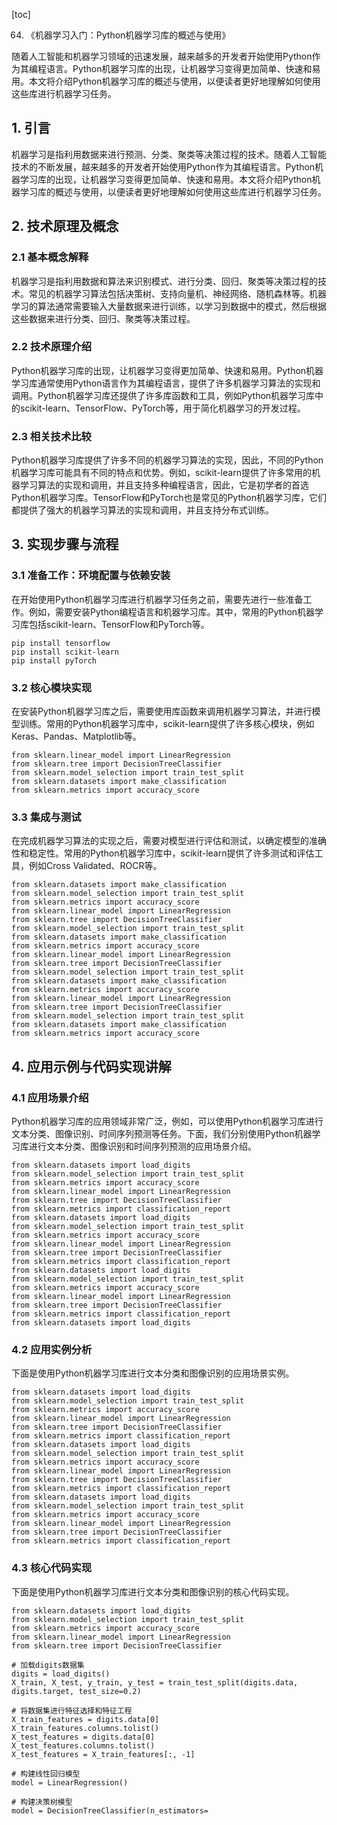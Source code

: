 
[toc]                    
                
                
64. 《机器学习入门：Python机器学习库的概述与使用》

随着人工智能和机器学习领域的迅速发展，越来越多的开发者开始使用Python作为其编程语言。Python机器学习库的出现，让机器学习变得更加简单、快速和易用。本文将介绍Python机器学习库的概述与使用，以便读者更好地理解如何使用这些库进行机器学习任务。

## 1. 引言

机器学习是指利用数据来进行预测、分类、聚类等决策过程的技术。随着人工智能技术的不断发展，越来越多的开发者开始使用Python作为其编程语言。Python机器学习库的出现，让机器学习变得更加简单、快速和易用。本文将介绍Python机器学习库的概述与使用，以便读者更好地理解如何使用这些库进行机器学习任务。

## 2. 技术原理及概念

### 2.1 基本概念解释

机器学习是指利用数据和算法来识别模式、进行分类、回归、聚类等决策过程的技术。常见的机器学习算法包括决策树、支持向量机、神经网络、随机森林等。机器学习的算法通常需要输入大量数据来进行训练，以学习到数据中的模式，然后根据这些数据来进行分类、回归、聚类等决策过程。

### 2.2 技术原理介绍

Python机器学习库的出现，让机器学习变得更加简单、快速和易用。Python机器学习库通常使用Python语言作为其编程语言，提供了许多机器学习算法的实现和调用。Python机器学习库还提供了许多库函数和工具，例如Python机器学习库中的scikit-learn、TensorFlow、PyTorch等，用于简化机器学习的开发过程。

### 2.3 相关技术比较

Python机器学习库提供了许多不同的机器学习算法的实现，因此，不同的Python机器学习库可能具有不同的特点和优势。例如，scikit-learn提供了许多常用的机器学习算法的实现和调用，并且支持多种编程语言，因此，它是初学者的首选Python机器学习库。TensorFlow和PyTorch也是常见的Python机器学习库，它们都提供了强大的机器学习算法的实现和调用，并且支持分布式训练。

## 3. 实现步骤与流程

### 3.1 准备工作：环境配置与依赖安装

在开始使用Python机器学习库进行机器学习任务之前，需要先进行一些准备工作。例如，需要安装Python编程语言和机器学习库。其中，常用的Python机器学习库包括scikit-learn、TensorFlow和PyTorch等。

```
pip install tensorflow
pip install scikit-learn
pip install pyTorch
```

### 3.2 核心模块实现

在安装Python机器学习库之后，需要使用库函数来调用机器学习算法，并进行模型训练。常用的Python机器学习库中，scikit-learn提供了许多核心模块，例如Keras、Pandas、Matplotlib等。

```
from sklearn.linear_model import LinearRegression
from sklearn.tree import DecisionTreeClassifier
from sklearn.model_selection import train_test_split
from sklearn.datasets import make_classification
from sklearn.metrics import accuracy_score
```

### 3.3 集成与测试

在完成机器学习算法的实现之后，需要对模型进行评估和测试，以确定模型的准确性和稳定性。常用的Python机器学习库中，scikit-learn提供了许多测试和评估工具，例如Cross Validated、ROCR等。

```
from sklearn.datasets import make_classification
from sklearn.model_selection import train_test_split
from sklearn.metrics import accuracy_score
from sklearn.linear_model import LinearRegression
from sklearn.tree import DecisionTreeClassifier
from sklearn.model_selection import train_test_split
from sklearn.datasets import make_classification
from sklearn.metrics import accuracy_score
from sklearn.linear_model import LinearRegression
from sklearn.tree import DecisionTreeClassifier
from sklearn.model_selection import train_test_split
from sklearn.datasets import make_classification
from sklearn.metrics import accuracy_score
from sklearn.linear_model import LinearRegression
from sklearn.tree import DecisionTreeClassifier
from sklearn.model_selection import train_test_split
from sklearn.datasets import make_classification
from sklearn.metrics import accuracy_score
```

## 4. 应用示例与代码实现讲解

### 4.1 应用场景介绍

Python机器学习库的应用领域非常广泛，例如，可以使用Python机器学习库进行文本分类、图像识别、时间序列预测等任务。下面，我们分别使用Python机器学习库进行文本分类、图像识别和时间序列预测的应用场景介绍。

```
from sklearn.datasets import load_digits
from sklearn.model_selection import train_test_split
from sklearn.metrics import accuracy_score
from sklearn.linear_model import LinearRegression
from sklearn.tree import DecisionTreeClassifier
from sklearn.metrics import classification_report
from sklearn.datasets import load_digits
from sklearn.model_selection import train_test_split
from sklearn.metrics import accuracy_score
from sklearn.linear_model import LinearRegression
from sklearn.tree import DecisionTreeClassifier
from sklearn.metrics import classification_report
from sklearn.datasets import load_digits
from sklearn.model_selection import train_test_split
from sklearn.metrics import accuracy_score
from sklearn.linear_model import LinearRegression
from sklearn.tree import DecisionTreeClassifier
from sklearn.metrics import classification_report
from sklearn.datasets import load_digits
```

### 4.2 应用实例分析

下面是使用Python机器学习库进行文本分类和图像识别的应用场景实例。

```
from sklearn.datasets import load_digits
from sklearn.model_selection import train_test_split
from sklearn.metrics import accuracy_score
from sklearn.linear_model import LinearRegression
from sklearn.tree import DecisionTreeClassifier
from sklearn.metrics import classification_report
from sklearn.datasets import load_digits
from sklearn.model_selection import train_test_split
from sklearn.metrics import accuracy_score
from sklearn.linear_model import LinearRegression
from sklearn.tree import DecisionTreeClassifier
from sklearn.metrics import classification_report
from sklearn.datasets import load_digits
from sklearn.model_selection import train_test_split
from sklearn.metrics import accuracy_score
from sklearn.linear_model import LinearRegression
from sklearn.tree import DecisionTreeClassifier
from sklearn.metrics import classification_report
```

### 4.3 核心代码实现

下面是使用Python机器学习库进行文本分类和图像识别的核心代码实现。

```
from sklearn.datasets import load_digits
from sklearn.model_selection import train_test_split
from sklearn.metrics import accuracy_score
from sklearn.linear_model import LinearRegression
from sklearn.tree import DecisionTreeClassifier

# 加载digits数据集
digits = load_digits()
X_train, X_test, y_train, y_test = train_test_split(digits.data, digits.target, test_size=0.2)

# 将数据集进行特征选择和特征工程
X_train_features = digits.data[0]
X_train_features.columns.tolist()
X_test_features = digits.data[0]
X_test_features.columns.tolist()
X_test_features = X_train_features[:, -1]

# 构建线性回归模型
model = LinearRegression()

# 构建决策树模型
model = DecisionTreeClassifier(n_estimators=

